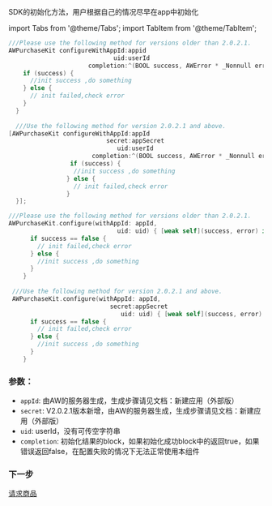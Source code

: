 
SDK的初始化方法，用户根据自己的情况尽早在app中初始化

import Tabs from '@theme/Tabs';
import TabItem from '@theme/TabItem';

<Tabs>
  <TabItem value="Objective-C" label="Objective-C">

```Objective-C 
///Please use the following method for versions older than 2.0.2.1.  
AWPurchaseKit configureWithAppId:appid 
                             uid:userId     
                      completion:^(BOOL success, AWError * _Nonnull error) {
    if (success) {
      //init success ,do something
    } else {
      // init failed,check error
    }
  }
  
  ///Use the following method for version 2.0.2.1 and above.  
[AWPurchaseKit configureWithAppId:appId 
                           secret:appSecret
                              uid:userId
                       completion:^(BOOL success, AWError * _Nonnull error) {
                 if (success) {
                  //init success ,do something
                } else {
                  // init failed,check error
                }
  }];
```
  </TabItem>
  <TabItem value="Swift" label="Swift">

```Swift
///Please use the following method for versions older than 2.0.2.1.  
AWPurchaseKit.configure(withAppId: appId, 
                              uid: uid) { [weak self](success, error) in
      if success == false {
        // init failed,check error
      } else {
        //init success ,do something
      }
    }
    
 ///Use the following method for version 2.0.2.1 and above.
 AWPurchaseKit.configure(withAppId: appId, 
                            secret:appSecret 
                               uid: uid) { [weak self](success, error) in
      if success == false {
        // init failed,check error
      } else {
        //init success ,do something
      }
    }
```
  </TabItem>
</Tabs>


### 参数：
*  `appId`: 由AW的服务器生成，生成步骤请见文档：新建应用（外部版） 
*  `secret`: V2.0.2.1版本新增，由AW的服务器生成，生成步骤请见文档：新建应用（外部版） 
*  `uid`: userId，没有可传空字符串
*  `completion`: 初始化结果的block，如果初始化成功block中的返回true，如果错误返回false，在配置失败的情况下无法正常使用本组件


### 下一步

[请求商品](/DisplayingProducts/iOS.md)
